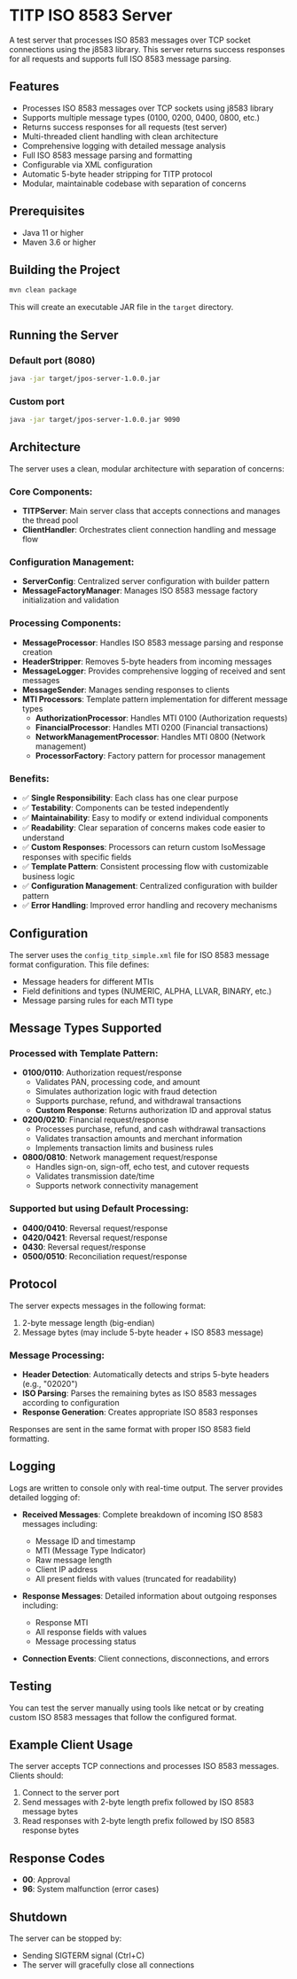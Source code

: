 # TITP ISO 8583 Server

A test server that processes ISO 8583 messages over TCP socket connections using the j8583 library. This server returns success responses for all requests and supports full ISO 8583 message parsing.

## Features

- Processes ISO 8583 messages over TCP sockets using j8583 library
- Supports multiple message types (0100, 0200, 0400, 0800, etc.)
- Returns success responses for all requests (test server)
- Multi-threaded client handling with clean architecture
- Comprehensive logging with detailed message analysis
- Full ISO 8583 message parsing and formatting
- Configurable via XML configuration
- Automatic 5-byte header stripping for TITP protocol
- Modular, maintainable codebase with separation of concerns

## Prerequisites

- Java 11 or higher
- Maven 3.6 or higher

## Building the Project

```bash
mvn clean package
```

This will create an executable JAR file in the `target` directory.

## Running the Server

### Default port (8080)
```bash
java -jar target/jpos-server-1.0.0.jar
```

### Custom port
```bash
java -jar target/jpos-server-1.0.0.jar 9090
```

## Architecture

The server uses a clean, modular architecture with separation of concerns:

### Core Components:
- **TITPServer**: Main server class that accepts connections and manages the thread pool
- **ClientHandler**: Orchestrates client connection handling and message flow

### Configuration Management:
- **ServerConfig**: Centralized server configuration with builder pattern
- **MessageFactoryManager**: Manages ISO 8583 message factory initialization and validation

### Processing Components:
- **MessageProcessor**: Handles ISO 8583 message parsing and response creation
- **HeaderStripper**: Removes 5-byte headers from incoming messages
- **MessageLogger**: Provides comprehensive logging of received and sent messages
- **MessageSender**: Manages sending responses to clients
- **MTI Processors**: Template pattern implementation for different message types
  - **AuthorizationProcessor**: Handles MTI 0100 (Authorization requests)
  - **FinancialProcessor**: Handles MTI 0200 (Financial transactions)
  - **NetworkManagementProcessor**: Handles MTI 0800 (Network management)
  - **ProcessorFactory**: Factory pattern for processor management

### Benefits:
- ✅ **Single Responsibility**: Each class has one clear purpose
- ✅ **Testability**: Components can be tested independently
- ✅ **Maintainability**: Easy to modify or extend individual components
- ✅ **Readability**: Clear separation of concerns makes code easier to understand
- ✅ **Custom Responses**: Processors can return custom IsoMessage responses with specific fields
- ✅ **Template Pattern**: Consistent processing flow with customizable business logic
- ✅ **Configuration Management**: Centralized configuration with builder pattern
- ✅ **Error Handling**: Improved error handling and recovery mechanisms

## Configuration

The server uses the `config_titp_simple.xml` file for ISO 8583 message format configuration. This file defines:

- Message headers for different MTIs
- Field definitions and types (NUMERIC, ALPHA, LLVAR, BINARY, etc.)
- Message parsing rules for each MTI type

## Message Types Supported

### Processed with Template Pattern:
- **0100/0110**: Authorization request/response
  - Validates PAN, processing code, and amount
  - Simulates authorization logic with fraud detection
  - Supports purchase, refund, and withdrawal transactions
  - **Custom Response**: Returns authorization ID and approval status
- **0200/0210**: Financial request/response  
  - Processes purchase, refund, and cash withdrawal transactions
  - Validates transaction amounts and merchant information
  - Implements transaction limits and business rules
- **0800/0810**: Network management request/response
  - Handles sign-on, sign-off, echo test, and cutover requests
  - Validates transmission date/time
  - Supports network connectivity management

### Supported but using Default Processing:
- **0400/0410**: Reversal request/response
- **0420/0421**: Reversal request/response
- **0430**: Reversal request/response
- **0500/0510**: Reconciliation request/response

## Protocol

The server expects messages in the following format:
1. 2-byte message length (big-endian)
2. Message bytes (may include 5-byte header + ISO 8583 message)

### Message Processing:
- **Header Detection**: Automatically detects and strips 5-byte headers (e.g., "02020")
- **ISO Parsing**: Parses the remaining bytes as ISO 8583 messages according to configuration
- **Response Generation**: Creates appropriate ISO 8583 responses

Responses are sent in the same format with proper ISO 8583 field formatting.

## Logging

Logs are written to console only with real-time output. The server provides detailed logging of:

- **Received Messages**: Complete breakdown of incoming ISO 8583 messages including:
  - Message ID and timestamp
  - MTI (Message Type Indicator)
  - Raw message length
  - Client IP address
  - All present fields with values (truncated for readability)

- **Response Messages**: Detailed information about outgoing responses including:
  - Response MTI
  - All response fields with values
  - Message processing status

- **Connection Events**: Client connections, disconnections, and errors

## Testing

You can test the server manually using tools like netcat or by creating custom ISO 8583 messages that follow the configured format.

## Example Client Usage

The server accepts TCP connections and processes ISO 8583 messages. Clients should:

1. Connect to the server port
2. Send messages with 2-byte length prefix followed by ISO 8583 message bytes
3. Read responses with 2-byte length prefix followed by ISO 8583 response bytes

## Response Codes

- **00**: Approval
- **96**: System malfunction (error cases)

## Shutdown

The server can be stopped by:
- Sending SIGTERM signal (Ctrl+C)
- The server will gracefully close all connections
